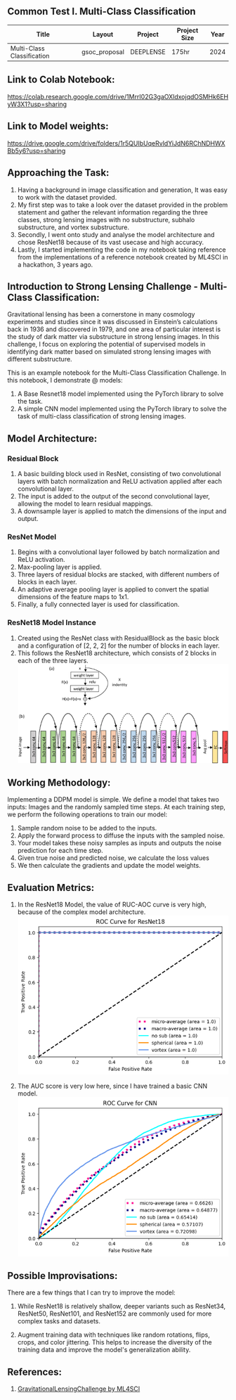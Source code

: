 ## Common Test I. Multi-Class Classification

| Title                                | Layout        | Project                | Project Size | Year |
|--------------------------------------|---------------|------------------------|--------------|------|
| Multi-Class Classification | gsoc_proposal | DEEPLENSE | 175hr | 2024 |

## Link to Colab Notebook:
https://colab.research.google.com/drive/1MrrI02G3gaOXldxojqdOSMHk6EHyW3X1?usp=sharing

## Link to Model weights:
https://drive.google.com/drive/folders/1r5QUIbUqeRvldYiJdN6RChNDHWXBb5y6?usp=sharing

## Approaching the Task: 

1) Having a background in image classification and generation, It was easy to work with the dataset provided.
2) My first step was to take a look over the dataset provided in the problem statement and gather the relevant information regarding the three classes, strong lensing images with no substructure, subhalo substructure, and vortex substructure.
3) Secondly, I went onto study and analyse the model architecture and chose ResNet18 because of its vast usecase and high accuracy.
4) Lastly, I started implementing the code in my notebook taking reference from the implementations of a reference notebook created by ML4SCI in a hackathon, 3 years ago.

## Introduction to Strong Lensing Challenge - Multi-Class Classification:

Gravitational lensing has been a cornerstone in many cosmology experiments and studies since it was discussed in Einstein’s calculations back in 1936 and discovered in 1979, and one area of particular interest is the study of dark matter via substructure in strong lensing images. In this challenge, I focus on exploring the potential of supervised models in identifying dark matter based on simulated strong lensing images with different substructure.

This is an example notebook for the Multi-Class Classification Challenge. In this notebook, I demonstrate @ models:

1) A Base Resnet18 model implemented using the PyTorch library to solve the task.
2) A simple CNN model implemented using the PyTorch library to solve the task of multi-class classification of strong lensing images.

## Model Architecture:

### Residual Block
1) A basic building block used in ResNet, consisting of two convolutional layers with batch normalization and ReLU activation applied after each convolutional layer.
2) The input is added to the output of the second convolutional layer, allowing the model to learn residual mappings.
3) A downsample layer is applied to match the dimensions of the input and output.

### ResNet Model
1) Begins with a convolutional layer followed by batch normalization and ReLU activation.
2) Max-pooling layer is applied.
3) Three layers of residual blocks are stacked, with different numbers of blocks in each layer.
4) An adaptive average pooling layer is applied to convert the spatial dimensions of the feature maps to 1x1.
5) Finally, a fully connected layer is used for classification.

### ResNet18 Model Instance
1) Created using the ResNet class with ResidualBlock as the basic block and a configuration of [2, 2, 2] for the number of blocks in each layer.
2) This follows the ResNet18 architecture, which consists of 2 blocks in each of the three layers.
![Model Architecture](https://github.com/Shashankss1205/ML4SCI/blob/main/Multi-Class%20Classification%20(Common%20Test%201)/Images%20Folder/ResNet18.png)

## Working Methodology:

Implementing a DDPM model is simple. We define a model that takes two inputs: Images and the randomly sampled time steps. At each training step, we perform the following operations to train our model:

1) Sample random noise to be added to the inputs.
2) Apply the forward process to diffuse the inputs with the sampled noise.
3) Your model takes these noisy samples as inputs and outputs the noise prediction for each time step.
4) Given true noise and predicted noise, we calculate the loss values
5) We then calculate the gradients and update the model weights.

## Evaluation Metrics: 

1) In the ResNet18 Model, the value of RUC-AOC curve is very high, because of the complex model architecture.
![ROC-AUC curve for ResNet18](https://github.com/Shashankss1205/ML4SCI/blob/main/Multi-Class%20Classification%20(Common%20Test%201)/Images%20Folder/ROC_ResNet18.png)

2) The AUC score is very low here, since I have trained a basic CNN model.
![ROC-AUC curve for CNN](https://github.com/Shashankss1205/ML4SCI/blob/main/Multi-Class%20Classification%20(Common%20Test%201)/Images%20Folder/ROC_CNN.png)

## Possible Improvisations:

There are a few things that I can try to improve the model:

1) While ResNet18 is relatively shallow, deeper variants such as ResNet34, ResNet50, ResNet101, and ResNet152 are commonly used for more complex tasks and datasets.

2) Augment training data with techniques like random rotations, flips, crops, and color jittering. This helps to increase the diversity of the training data and improve the model's generalization ability.

## References:

1. [GravitationalLensingChallenge by ML4SCI](https://github.com/ML4SCI/ML4SCIHackathon/tree/main/GravitationalLensingChallenge)




